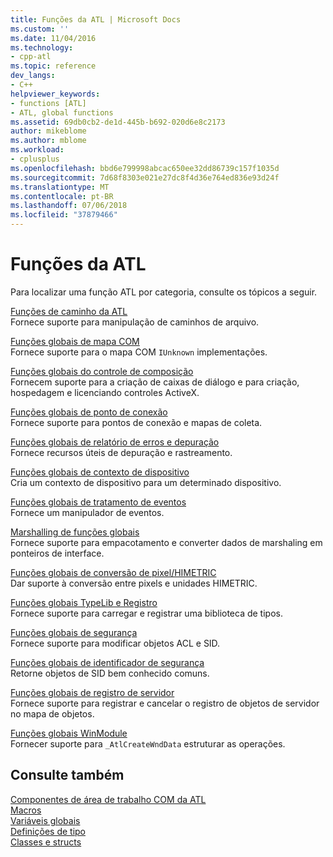```yaml
---
title: Funções da ATL | Microsoft Docs
ms.custom: ''
ms.date: 11/04/2016
ms.technology:
- cpp-atl
ms.topic: reference
dev_langs:
- C++
helpviewer_keywords:
- functions [ATL]
- ATL, global functions
ms.assetid: 69db0cb2-de1d-445b-b692-020d6e8c2173
author: mikeblome
ms.author: mblome
ms.workload:
- cplusplus
ms.openlocfilehash: bbd6e799998abcac650ee32dd86739c157f1035d
ms.sourcegitcommit: 7d68f8303e021e27dc8f4d36e764ed836e93d24f
ms.translationtype: MT
ms.contentlocale: pt-BR
ms.lasthandoff: 07/06/2018
ms.locfileid: "37879466"
---
```

# <a name="atl-functions"></a>Funções da ATL


Para localizar uma função ATL por categoria, consulte os tópicos a seguir.  
  
 [Funções de caminho da ATL](../../atl/reference/com-map-global-functions.md)  
 Fornece suporte para manipulação de caminhos de arquivo.
 
 [Funções globais de mapa COM](../../atl/reference/com-map-global-functions.md)  
 Fornece suporte para o mapa COM `IUnknown` implementações.  
  
 [Funções globais do controle de composição](../../atl/reference/composite-control-global-functions.md)  
 Fornecem suporte para a criação de caixas de diálogo e para criação, hospedagem e licenciando controles ActiveX.  
  
 [Funções globais de ponto de conexão](../../atl/reference/connection-point-global-functions.md)  
 Fornece suporte para pontos de conexão e mapas de coleta.  
  
 [Funções globais de relatório de erros e depuração](../../atl/reference/debugging-and-error-reporting-global-functions.md)  
 Fornece recursos úteis de depuração e rastreamento.  
  
 [Funções globais de contexto de dispositivo](../../atl/reference/device-context-global-functions.md)  
 Cria um contexto de dispositivo para um determinado dispositivo.  
  
 [Funções globais de tratamento de eventos](../../atl/reference/event-handling-global-functions.md)  
 Fornece um manipulador de eventos.  
  
 [Marshalling de funções globais](../../atl/reference/marshaling-global-functions.md)  
 Fornece suporte para empacotamento e converter dados de marshaling em ponteiros de interface.  
  
 [Funções globais de conversão de pixel/HIMETRIC](../../atl/reference/pixel-himetric-conversion-global-functions.md)  
 Dar suporte à conversão entre pixels e unidades HIMETRIC.  
  
 [Funções globais TypeLib e Registro](../../atl/reference/registry-and-typelib-global-functions.md)  
 Fornece suporte para carregar e registrar uma biblioteca de tipos.  
  
 [Funções globais de segurança](../../atl/reference/security-global-functions.md)  
 Fornece suporte para modificar objetos ACL e SID.  
  
 [Funções globais de identificador de segurança](../../atl/reference/security-identifier-global-functions.md)  
 Retorne objetos de SID bem conhecido comuns.  
  
 [Funções globais de registro de servidor](../../atl/reference/server-registration-global-functions.md)  
 Fornece suporte para registrar e cancelar o registro de objetos de servidor no mapa de objetos.  
  
 [Funções globais WinModule](../../atl/reference/winmodule-global-functions.md)  
 Fornecer suporte para `_AtlCreateWndData` estruturar as operações.  
  
## <a name="see-also"></a>Consulte também  
    
 [Componentes de área de trabalho COM da ATL](../../atl/atl-com-desktop-components.md)   
 [Macros](../../atl/reference/atl-macros.md)   
 [Variáveis globais](../../atl/reference/atl-global-variables.md)   
 [Definições de tipo](../../atl/reference/atl-typedefs.md)   
 [Classes e structs](../../atl/reference/atl-classes.md)
